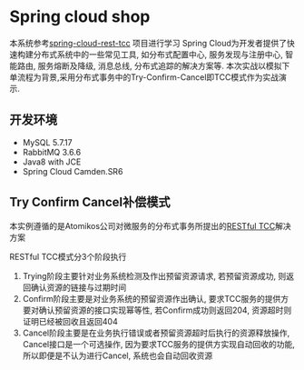 # Spring cloud shop

本系统参考[spring-cloud-rest-tcc](https://github.com/FurionCS/spring-cloud-rest-tcc) 项目进行学习
Spring Cloud为开发者提供了快速构建分布式系统中的一些常见工具, 如分布式配置中心, 服务发现与注册中心, 智能路由, 服务熔断及降级, 消息总线, 分布式追踪的解决方案等.
本次实战以模拟下单流程为背景,采用分布式事务中的Try-Confirm-Cancel即TCC模式作为实战演示.

## 开发环境
-  MySQL 5.7.17
-  RabbitMQ 3.6.6
- Java8 with JCE
- Spring Cloud Camden.SR6

## Try Confirm Cancel补偿模式

本实例遵循的是Atomikos公司对微服务的分布式事务所提出的[RESTful TCC](https://www.atomikos.com/Blog/TransactionManagementAPIForRESTTCC)解决方案

RESTful TCC模式分3个阶段执行

1. Trying阶段主要针对业务系统检测及作出预留资源请求, 若预留资源成功, 则返回确认资源的链接与过期时间
2. Confirm阶段主要是对业务系统的预留资源作出确认, 要求TCC服务的提供方要对确认预留资源的接口实现幂等性, 若Confirm成功则返回204, 资源超时则证明已经被回收且返回404
3. Cancel阶段主要是在业务执行错误或者预留资源超时后执行的资源释放操作, Cancel接口是一个可选操作, 因为要求TCC服务的提供方实现自动回收的功能, 所以即便是不认为进行Cancel, 系统也会自动回收资源